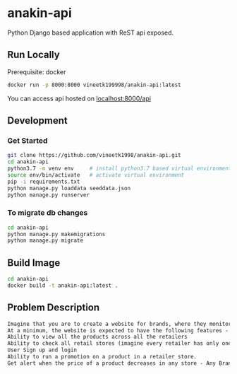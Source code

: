 # anakin-api
Python Django based application with ReST api exposed.


## Run Locally
Prerequisite: docker
```bash
docker run -p 8000:8000 vineetk199998/anakin-api:latest
```
You can access api hosted on [localhost:8000/api](localhost:8000/api)

## Development

### Get Started
``` bash
git clone https://github.com/vineetk1998/anakin-api.git
cd anakin-api
python3.7 -m venv env     # install python3.7 based virtual environment
source env/bin/activate   # activate virtual environment
pip -i requirements.txt
python manage.py loaddata seeddata.json
python manage.py runserver
```

### To migrate db changes
```bash
cd anakin-api
python manage.py makemigrations
python manage.py migrate
```

## Build Image
```bash
cd anakin-api
docker build -t anakin-api:latest .
```

## Problem Description
``` txt
Imagine that you are to create a website for brands, where they monitor the prices across the retailers who sell their products. Imagine that in your ecosystem there are 4 brands and 4 retailers.
At a minimum, the website is expected to have the following features -
Ability to view all the products across all the retailers
Ability to check all retail stores (imagine every retailer has only one store as of now) in which a product is being sold, along with the promotions run on it, and the stores where it is not available
User Sign up and login 
Ability to run a promotion on a product in a retailer store. 
Get alert when the price of a product decreases in any store - Any Brand?
```
